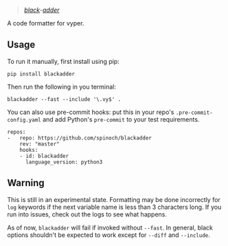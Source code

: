 > [_black_](https://github.com/psf/black)-[_adder_](https://github.com/vyperlang/vyper)

A code formatter for vyper.

## Usage

To run it manually, first install using pip:
```
pip install blackadder
```
Then run the following in you terminal:
```
blackadder --fast --include '\.vy$' .
```

You can also use pre-commit hooks: put this in your repo's `.pre-commit-config.yaml` and add Python's `pre-commit` to your test requirements.
```
repos:
-   repo: https://github.com/spinoch/blackadder
    rev: "master"
    hooks:
    - id: blackadder
      language_version: python3
```



## Warning
This is still in an experimental state. Formatting may be done incorrectly for `log` keywords if the next variable name is less than 3 characters long.
If you run into issues, check out the logs to see what happens.

As of now, `blackadder` will fail if invoked without `--fast`.
In general, black options shouldn't be expected to work except for `--diff` and `--include`.
